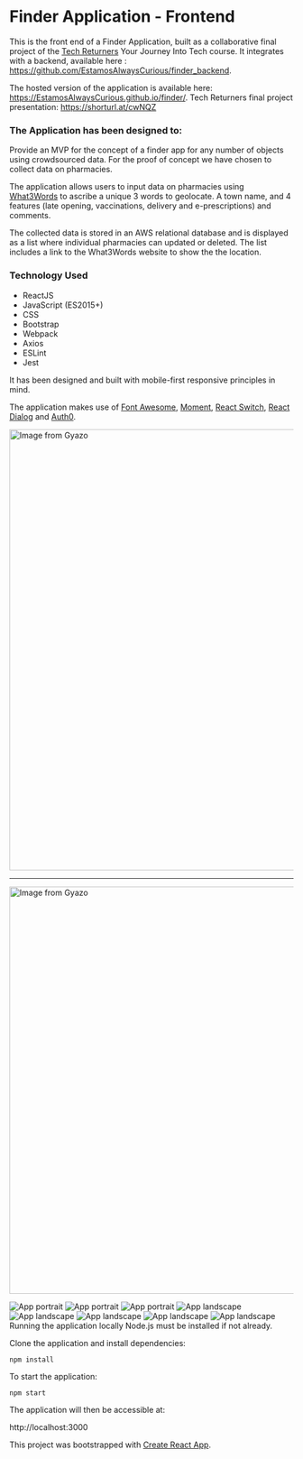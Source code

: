 # Finder Application - Frontend
This is the front end of a Finder Application, built as a collaborative final project of the [Tech Returners](https://www.techreturners.com/) Your Journey Into Tech course. It integrates with a backend, available here : https://github.com/EstamosAlwaysCurious/finder_backend.

The hosted version of the application is available here: https://EstamosAlwaysCurious.github.io/finder/.
Tech Returners final project presentation: https://shorturl.at/cwNQZ

### The Application has been designed to:
Provide an MVP for the concept of a finder app for any number of objects using crowdsourced data. For the proof of concept we have chosen to collect data on pharmacies.

The application allows users to input data on pharmacies using [What3Words](https://what3words.com/) to ascribe a unique 3 words to geolocate. A town name, and 4 features (late opening, vaccinations, delivery and e-prescriptions) and comments.

The collected data is stored in an AWS relational database and is displayed as a list where individual pharmacies can updated or deleted. The list includes a link to the What3Words website to show the the location.

### Technology Used
- ReactJS
- JavaScript (ES2015+)
- CSS
- Bootstrap
- Webpack
- Axios
- ESLint
- Jest


It has been designed and built with mobile-first responsive principles in mind.

The application makes use of [Font Awesome](https://www.npmjs.com/package/font-awesome), [Moment](https://www.npmjs.com/package/moment), [React Switch](https://www.npmjs.com/package/react-switch), [React Dialog](https://www.npmjs.com/package/react-dialog) and [Auth0](https://auth0.com/).

<a href="https://gyazo.com/bdb6b4a9a844b56e2a3d715697e83a5e"><img src="https://i.gyazo.com/bdb6b4a9a844b56e2a3d715697e83a5e.gif" alt="Image from Gyazo" width="782"/></a>
<hr>
<a href="https://gyazo.com/4c12f0ed84b05776c32c235f5cecb155"><img src="https://i.gyazo.com/4c12f0ed84b05776c32c235f5cecb155.gif" alt="Image from Gyazo" width="722"/></a>

![App portrait](./public/mob_port_top.png)
![App portrait](./public/mob_port_mid.png)
![App portrait](./public/mob_port_bottom.png)
![App landscape](./public/mob_land_top.png)
![App landscape](./public/mob_land_add.png)
![App landscape](./public/mob_land_total.png)
![App landscape](./public/mob_land_list.png)
![App landscape](./public/mob_land_footer.png)
Running the application locally
Node.js must be installed if not already.

Clone the application and install dependencies:

    npm install
To start the application:

    npm start
The application will then be accessible at:

http://localhost:3000


This project was bootstrapped with [Create React App](https://github.com/facebook/create-react-app).

